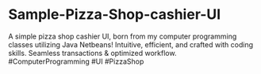 # Sample-Pizza-Shop-cashier-UI
A simple pizza shop cashier UI, born from my computer programming classes utilizing Java Netbeans! Intuitive, efficient, and crafted with coding skills. Seamless transactions &amp; optimized workflow. #ComputerProgramming #UI #PizzaShop
